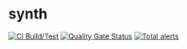 # synth

[![CI Build/Test](https://github.com/paulhuggett/synth/actions/workflows/ci.yaml/badge.svg)](https://github.com/paulhuggett/synth/actions/workflows/ci.yaml)
[![Quality Gate Status](https://sonarcloud.io/api/project_badges/measure?project=paulhuggett_synth&metric=alert_status)](https://sonarcloud.io/summary/new_code?id=paulhuggett_synth)
[![Total alerts](https://img.shields.io/lgtm/alerts/g/paulhuggett/synth.svg?logo=lgtm&logoWidth=18)](https://lgtm.com/projects/g/paulhuggett/synth/alerts/)

